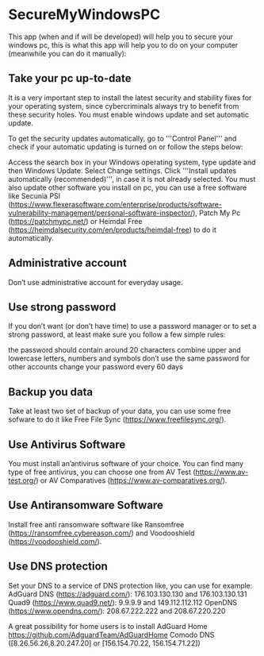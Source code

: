 # SecureMyWindowsPC
This app (when and if will be developed) will help you to secure your windows pc, this is what this app will help you to do on your computer (meanwhile you can do it manually):

## Take your pc up-to-date
It is a very important step to install the latest security and stability fixes for your operating system, since cybercriminals always try to benefit from these security holes. You must enable windows update and set automatic update.

To get the security updates automatically, go to '''Control Panel''' and check if your automatic updating is turned on or follow the steps below:

Access the search box in your Windows operating system, type update and then Windows Update.
Select Change settings.
Click '''Install updates automatically (recommended)''', in case it is not already selected.
You must also update other software you install on pc, you can use a free software like Secunia PSI (https://www.flexerasoftware.com/enterprise/products/software-vulnerability-management/personal-software-inspector/), Patch My Pc (https://patchmypc.net/) or Heimdal Free (https://heimdalsecurity.com/en/products/heimdal-free) to do it automatically.

## Administrative account
Don’t use administrative account for everyday usage.

## Use strong password
If you don’t want (or don’t have time) to use a password manager or to set a strong password, at least make sure you follow a few simple rules:

 the password should contain around 20 characters
 combine upper and lowercase letters, numbers and symbols
 don’t use the same password for other accounts
 change your password every 60 days
 
## Backup you data
Take at least two set of backup of your data, you can use some free sofware to do it like Free File Sync (https://www.freefilesync.org/).

## Use Antivirus Software
You must install an’antivirus software of your choice. You can find many type of free antivirus, you can choose one from AV Test (https://www.av-test.org/) or AV Comparatives (https://www.av-comparatives.org/).

## Use Antiransomware Software
Install free anti ransomware software like Ransomfree (https://ransomfree.cybereason.com/) and Voodooshield (https://voodooshield.com/).

## Use DNS protection
Set your DNS to a service of DNS protection like, you can use for example:
AdGuard DNS (https://adguard.com/): 176.103.130.130 and 176.103.130.131
Quad9 (https://www.quad9.net/): 9.9.9.9 and 149.112.112.112
OpenDNS (https://www.opendns.com/): 208.67.222.222 and 208.67.220.220

A great possibility for home users is to install AdGuard Home https://github.com/AdguardTeam/AdGuardHome
Comodo DNS ([8.26.56.26,8.20.247.20] or [156.154.70.22, 156.154.71.22])

